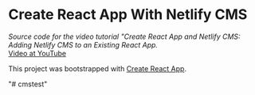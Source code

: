 # Create React App With Netlify CMS
*Source code for the video tutorial "Create React App and Netlify CMS: Adding Netlify CMS to an Existing React App.*
<br>
[Video at YouTube](https://youtu.be/CZ0JBAf3_r4)

This project was bootstrapped with [Create React App](https://github.com/facebook/create-react-app).

"# cmstest" 
